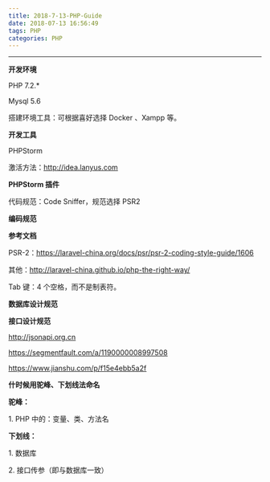```yaml
---
title: 2018-7-13-PHP-Guide 
date: 2018-07-13 16:56:49
tags: PHP
categories: PHP
---
```



<!-- more -->

---

**开发环境**

PHP 7.2.*

Mysql 5.6

搭建环境工具：可根据喜好选择 Docker 、Xampp 等。

**开发工具**

PHPStorm

激活方法：[<u>http://idea.lanyus.com</u>](http://idea.lanyus.com)

**PHPStorm 插件**

代码规范：Code Sniffer，规范选择 PSR2

**编码规范**

**参考文档**

PSR-2：[<u>https://laravel-china.org/docs/psr/psr-2-coding-style-guide/1606</u>](https://laravel-china.org/docs/psr/psr-2-coding-style-guide/1606)

其他：[<u>http://laravel-china.github.io/php-the-right-way/</u>](http://laravel-china.github.io/php-the-right-way/)

Tab 键：4 个空格，而不是制表符。

**数据库设计规范**

**接口设计规范**

[<u>http://jsonapi.org.cn</u>](http://jsonapi.org.cn)

[<u>https://segmentfault.com/a/1190000008997508</u>](https://segmentfault.com/a/1190000008997508)

[<u>https://www.jianshu.com/p/f15e4ebb5a2f</u>](https://www.jianshu.com/p/f15e4ebb5a2f)

**什时候用驼峰、下划线法命名**

**驼峰：**

1. PHP 中的：变量、类、方法名

**下划线：**

1. 数据库

2. 接口传参（即与数据库一致）